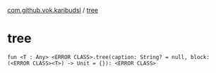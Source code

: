[com.github.vok.karibudsl](index.md) / [tree](.)

# tree

`fun <T : Any> <ERROR CLASS>.tree(caption: String? = null, block: (<ERROR CLASS><T>) -> Unit = {}): <ERROR CLASS>`